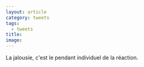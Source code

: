 ```yaml
---
layout: article
category: tweets
tags:
  - tweets
title: 
image:
---
```


La jalousie, c'est le pendant individuel de la réaction.